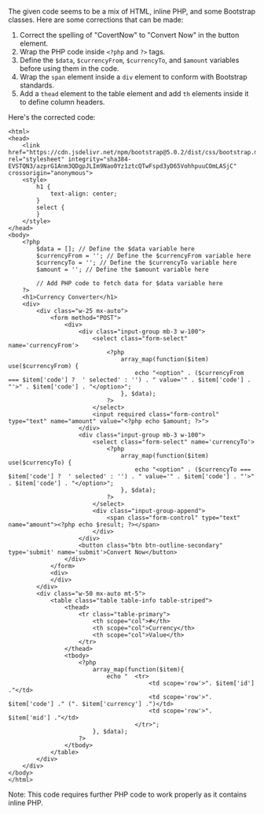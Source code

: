 The given code seems to be a mix of HTML, inline PHP, and some Bootstrap classes. Here are some corrections that can be made:

1. Correct the spelling of "CovertNow" to "Convert Now" in the button element.
2. Wrap the PHP code inside `<?php` and `?>` tags.
3. Define the `$data`, `$currencyFrom`, `$currencyTo`, and `$amount` variables before using them in the code.
4. Wrap the `span` element inside a `div` element to conform with Bootstrap standards.
5. Add a `thead` element to the table element and add `th` elements inside it to define column headers. 

Here's the corrected code:

```
<html>
<head>
    <link href="https://cdn.jsdelivr.net/npm/bootstrap@5.0.2/dist/css/bootstrap.min.css" rel="stylesheet" integrity="sha384-EVSTQN3/azprG1Anm3QDgpJLIm9Nao0Yz1ztcQTwFspd3yD65VohhpuuCOmLASjC" crossorigin="anonymous">
    <style>
        h1 {
            text-align: center;
        }
        select {
        }
    </style>
</head>
<body>
    <?php
        $data = []; // Define the $data variable here
        $currencyFrom = ''; // Define the $currencyFrom variable here
        $currencyTo = ''; // Define the $currencyTo variable here
        $amount = ''; // Define the $amount variable here

        // Add PHP code to fetch data for $data variable here
    ?>
    <h1>Currency Converter</h1>
    <div>
        <div class="w-25 mx-auto">
            <form method="POST">
                <div>
                    <div class="input-group mb-3 w-100">
                        <select class="form-select" name='currencyFrom'>
                            <?php 
                                array_map(function($item) use($currencyFrom) {
                                    echo "<option" . ($currencyFrom === $item['code'] ?  ' selected' : '') . " value='" . $item['code'] . "'>" . $item['code'] . "</option>";
                                }, $data);
                            ?>
                        </select>
                        <input required class="form-control" type="text" name="amount" value="<?php echo $amount; ?>">
                    </div>
                    <div class="input-group mb-3 w-100">
                        <select class="form-select" name='currencyTo'>
                            <?php
                                array_map(function($item) use($currencyTo) {
                                    echo "<option" . ($currencyTo === $item['code'] ?  ' selected' : '') . " value='" . $item['code'] . "'>" . $item['code'] . "</option>";
                                }, $data);
                            ?>
                        </select>
                        <div class="input-group-append">
                            <span class="form-control" type="text" name="amount"><?php echo $result; ?></span>
                        </div>
                    </div>
                    <button class="btn btn-outline-secondary" type='submit' name='submit'>Convert Now</button>
                </div>
            </form>
            <div>
            </div>
        </div>
        <div class="w-50 mx-auto mt-5">
            <table class="table table-info table-striped">
                <thead>
                    <tr class="table-primary">
                        <th scope="col">#</th>
                        <th scope="col">Currency</th>
                        <th scope="col">Value</th>
                    </tr>
                </thead>
                <tbody>
                    <?php
                        array_map(function($item){
                            echo "  <tr>
                                        <td scope='row'>". $item['id'] ."</td>
                                        <td scope='row'>". $item['code'] ." (". $item['currency'] .")</td>
                                        <td scope='row'>". $item['mid'] ."</td>
                                    </tr>";
                        }, $data);
                    ?>
                </tbody>
            </table>
        </div>
    </div>
</body>
</html>
```


Note: This code requires further PHP code to work properly as it contains inline PHP.